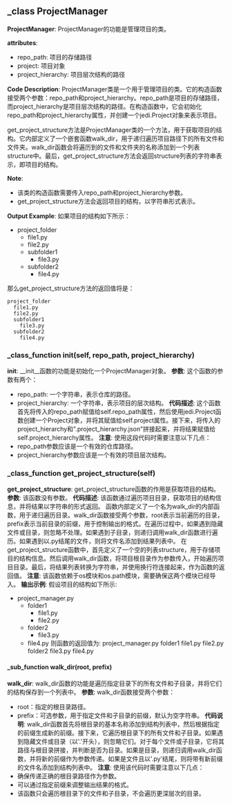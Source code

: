 ## _class ProjectManager
**ProjectManager**: ProjectManager的功能是管理项目的类。

**attributes**: 
- repo_path: 项目的存储路径
- project: 项目对象
- project_hierarchy: 项目层次结构的路径

**Code Description**: 
ProjectManager类是一个用于管理项目的类。它的构造函数接受两个参数：repo_path和project_hierarchy。repo_path是项目的存储路径，而project_hierarchy是项目层次结构的路径。在构造函数中，它会初始化repo_path和project_hierarchy属性，并创建一个jedi.Project对象来表示项目。

get_project_structure方法是ProjectManager类的一个方法，用于获取项目的结构。它内部定义了一个嵌套函数walk_dir，用于递归遍历项目路径下的所有文件和文件夹。walk_dir函数会将遍历到的文件和文件夹的名称添加到一个列表structure中。最后，get_project_structure方法会返回structure列表的字符串表示，即项目的结构。

**Note**: 
- 该类的构造函数需要传入repo_path和project_hierarchy参数。
- get_project_structure方法会返回项目的结构，以字符串形式表示。

**Output Example**: 
如果项目的结构如下所示：
- project_folder
  - file1.py
  - file2.py
  - subfolder1
    - file3.py
  - subfolder2
    - file4.py

那么get_project_structure方法的返回值将是：
```
project_folder
  file1.py
  file2.py
  subfolder1
    file3.py
  subfolder2
    file4.py
```
### _class_function __init__(self, repo_path, project_hierarchy)
**__init__**: __init__函数的功能是初始化一个ProjectManager对象。
**参数**: 这个函数的参数有两个：
- repo_path: 一个字符串，表示仓库的路径。
- project_hierarchy: 一个字符串，表示项目的层次结构。
**代码描述**: 这个函数首先将传入的repo_path赋值给self.repo_path属性，然后使用jedi.Project函数创建一个Project对象，并将其赋值给self.project属性。接下来，将传入的project_hierarchy和".project_hierarchy.json"拼接起来，并将结果赋值给self.project_hierarchy属性。
**注意**: 使用这段代码时需要注意以下几点：
- repo_path参数应该是一个有效的仓库路径。
- project_hierarchy参数应该是一个有效的项目层次结构。
### _class_function get_project_structure(self)
**get_project_structure**: get_project_structure函数的作用是获取项目的结构。
**参数**: 该函数没有参数。
**代码描述**: 该函数通过遍历项目目录，获取项目的结构信息，并将结果以字符串的形式返回。
函数内部定义了一个名为walk_dir的内部函数，用于递归遍历目录。walk_dir函数接受两个参数，root表示当前遍历的目录，prefix表示当前目录的前缀，用于控制输出的格式。在遍历过程中，如果遇到隐藏文件或目录，则忽略不处理。如果遇到子目录，则递归调用walk_dir函数进行遍历。如果遇到以.py结尾的文件，则将文件名添加到结果列表中。
在get_project_structure函数中，首先定义了一个空的列表structure，用于存储项目的结构信息。然后调用walk_dir函数，将项目根目录作为参数传入，开始遍历项目目录。最后，将结果列表转换为字符串，并使用换行符连接起来，作为函数的返回值。
**注意**: 该函数依赖于os模块和os.path模块，需要确保这两个模块已经导入。
**输出示例**: 假设项目的结构如下所示:
- project_manager.py
  - folder1
    - file1.py
    - file2.py
  - folder2
    - file3.py
  - file4.py
则函数的返回值为:
project_manager.py
  folder1
    file1.py
    file2.py
  folder2
    file3.py
  file4.py
#### _sub_function walk_dir(root, prefix)
**walk_dir**: walk_dir函数的功能是遍历指定目录下的所有文件和子目录，并将它们的结构保存到一个列表中。
**参数**: walk_dir函数接受两个参数：
- root：指定的根目录路径。
- prefix：可选参数，用于指定文件和子目录的前缀，默认为空字符串。
**代码说明**: walk_dir函数首先将根目录的基本名称添加到结构列表中，然后根据指定的前缀生成新的前缀。接下来，它遍历根目录下的所有文件和子目录。如果遇到隐藏文件或目录（以'.'开头），则忽略它们。对于每个文件或子目录，它将其路径与根目录拼接，并判断是否为目录。如果是目录，则递归调用walk_dir函数，并将新的前缀作为参数传递。如果是文件且以'.py'结尾，则将带有新前缀的文件名添加到结构列表中。
**注意**: 使用该代码时需要注意以下几点：
- 确保传递正确的根目录路径作为参数。
- 可以通过指定前缀来调整输出结果的格式。
- 该函数只会遍历根目录下的文件和子目录，不会遍历更深层次的目录。
